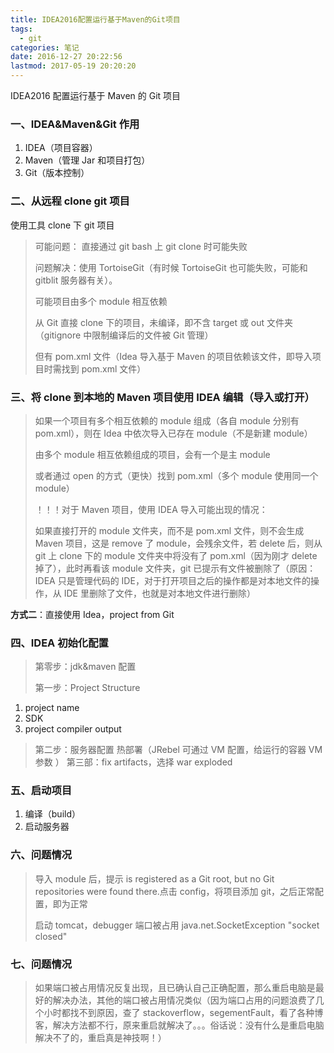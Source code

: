 ```yaml
---
title: IDEA2016配置运行基于Maven的Git项目
tags:
  - git
categories: 笔记
date: 2016-12-27 20:22:56
lastmod: 2017-05-19 20:20:20
---
```


IDEA2016 配置运行基于 Maven 的 Git 项目

<!--more-->

### 一、IDEA&Maven&Git 作用

1.  IDEA（项目容器）
2.  Maven（管理 Jar 和项目打包）
3.  Git（版本控制）

### 二、从远程 clone git 项目

使用工具 clone 下 git 项目

> 可能问题： 直接通过 git bash 上 git clone 时可能失败
>
> 问题解决：使用 TortoiseGit（有时候 TortoiseGit 也可能失败，可能和 gitblit 服务器有关）。
>
> 可能项目由多个 module 相互依赖
>
> 从 Git 直接 clone 下的项目，未编译，即不含 target 或 out 文件夹（gitignore 中限制编译后的文件被 Git 管理）
>
> 但有 pom.xml 文件（Idea 导入基于 Maven 的项目依赖该文件，即导入项目时需找到 pom.xml 文件）

### 三、将 clone 到本地的 Maven 项目使用 IDEA 编辑（导入或打开）

> 如果一个项目有多个相互依赖的 module 组成（各自 module 分别有 pom.xml），则在 Idea 中依次导入已存在 module（不是新建 module）
>
> 由多个 module 相互依赖组成的项目，会有一个是主 module
>
> 或者通过 open 的方式（更快）找到 pom.xml（多个 module 使用同一个 module）
>
> ！！！对于 Maven 项目，使用 IDEA 导入可能出现的情况：
>
> 如果直接打开的 module 文件夹，而不是 pom.xml 文件，则不会生成 Maven 项目，这是 remove 了 module，会残余文件，若 delete 后，则从 git 上 clone 下的 module 文件夹中将没有了 pom.xml（因为刚才 delete 掉了），此时再看该 module 文件夹，git 已提示有文件被删除了（原因：IDEA 只是管理代码的 IDE，对于打开项目之后的操作都是对本地文件的操作，从 IDE 里删除了文件，也就是对本地文件进行删除）

**方式二**：直接使用 Idea，project from Git

### 四、IDEA 初始化配置

> 第零步：jdk&maven 配置
>
> 第一步：Project Structure

1.  project name
2.  SDK
3.  project compiler output

> 第二步：服务器配置
> 热部署（JRebel 可通过 VM 配置，给运行的容器 VM 参数 ）
> 第三部：fix artifacts，选择 war exploded

### 五、启动项目

1.  编译（build）
2.  启动服务器

### 六、问题情况

> 导入 module 后，提示 is registered as a Git root, but no Git repositories were found there.点击 config，将项目添加 git，之后正常配置，即为正常
>
> 启动 tomcat，debugger 端口被占用
> java.net.SocketException "socket closed"

### 七、问题情况

> 如果端口被占用情况反复出现，且已确认自己正确配置，那么重启电脑是最好的解决办法，其他的端口被占用情况类似（因为端口占用的问题浪费了几个小时都找不到原因，查了 stackoverflow，segementFault，看了各种博客，解决方法都不行，原来重启就解决了。。。俗话说：没有什么是重启电脑解决不了的，重启真是神技啊！）
